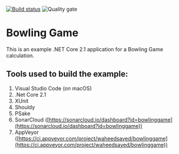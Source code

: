 [![Build status](https://ci.appveyor.com/api/projects/status/5pnp09e4rn9ftycb?svg=true)](https://ci.appveyor.com/project/waheedsayed/bowlinggame)
![Quality gate](https://sonarcloud.io/api/project_badges/measure?project=bowlinggame&metric=alert_status)

# Bowling Game

This is an example .NET Core 2.1 application for a Bowling Game calculation.

## Tools used to build the example:

1. Visual Studio Code (on macOS)
2. .Net Core 2.1
3. XUnit
4. Shouldy
5. PSake
6. SonarCloud ([https://sonarcloud.io/dashboard?id=bowlinggame](https://sonarcloud.io/dashboard?id=bowlinggame))
7. AppVeyor ([https://ci.appveyor.com/project/waheedsayed/bowlinggame](https://ci.appveyor.com/project/waheedsayed/bowlinggame))
